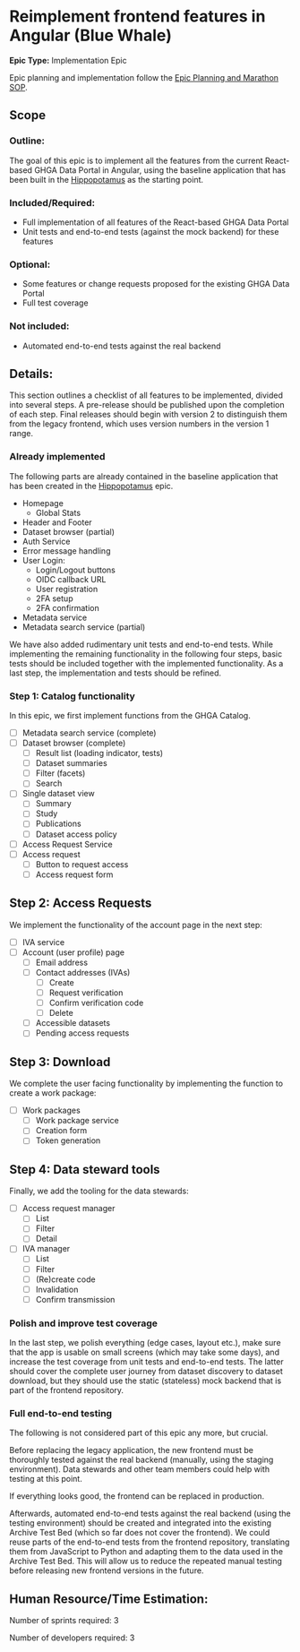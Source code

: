 # Reimplement frontend features in Angular (Blue Whale)

**Epic Type:** Implementation Epic

Epic planning and implementation follow the
[Epic Planning and Marathon SOP](https://ghga.pages.hzdr.de/internal.ghga.de/main/sops/development/epic_planning/).

## Scope

### Outline:

The goal of this epic is to implement all the features from the current React-based GHGA Data Portal in Angular, using the baseline application that has been built in the [Hippopotamus](../60-hippopotamus/technical_specification.md) as the starting point.

### Included/Required:

- Full implementation of all features of the React-based GHGA Data Portal
- Unit tests and end-to-end tests (against the mock backend) for these features

### Optional:

- Some features or change requests proposed for the existing GHGA Data Portal
- Full test coverage

### Not included:

- Automated end-to-end tests against the real backend

## Details:

This section outlines a checklist of all features to be implemented, divided into several steps. A pre-release should be published upon the completion of each step. Final releases should begin with version 2 to distinguish them from the legacy frontend, which uses version numbers in the version 1 range.

### Already implemented

The following parts are already contained in the baseline application that has been created in the [Hippopotamus](../60-hippopotamus/technical_specification.md) epic.

- Homepage
	- Global Stats
- Header and Footer
- Dataset browser (partial)
- Auth Service
- Error message handling
- User Login:
	- Login/Logout buttons
	- OIDC callback URL
	- User registration
	- 2FA setup
	- 2FA confirmation
- Metadata service
- Metadata search service (partial)

We have also added rudimentary unit tests and end-to-end tests. While implementing the remaining functionality in the following four steps, basic tests should be included together with the implemented functionality. As a last step, the implementation and tests should be refined.

### Step 1: Catalog functionality

In this epic, we first implement functions from the GHGA Catalog.

- [ ] Metadata search service (complete)
- [ ] Dataset browser (complete)
	- [ ] Result list (loading indicator, tests)
	- [ ] Dataset summaries
	- [ ] Filter (facets)
	- [ ] Search
 - [ ] Single dataset view
	 - [ ] Summary
	 - [ ] Study
	 - [ ] Publications
	 - [ ] Dataset access policy
- [ ] Access Request Service
- [ ] Access request
	 - [ ] Button to request access
	 - [ ] Access request form

## Step 2: Access Requests

We implement the functionality of the account page in the next step:

- [ ] IVA service
- [ ] Account (user profile) page
	- [ ] Email address
	- [ ] Contact addresses (IVAs)
		- [ ] Create
		- [ ] Request verification
		- [ ] Confirm verification code
		- [ ] Delete
	- [ ] Accessible datasets
	- [ ] Pending access requests

## Step 3: Download

We complete the user facing functionality by implementing the function to create a work package:

- [ ] Work packages
    - [ ] Work package service
	- [ ] Creation form
	- [ ] Token generation

## Step 4: Data steward tools

Finally, we add the tooling for the data stewards:

- [ ] Access request manager
	- [ ] List
	- [ ] Filter
	- [ ] Detail
- [ ] IVA manager
	- [ ] List
	- [ ] Filter
	- [ ] (Re)create code
	- [ ] Invalidation
	- [ ] Confirm transmission

### Polish and improve test coverage

In the last step, we polish everything (edge cases, layout etc.), make sure that the app is usable on small screens (which may take some days), and increase the test coverage from unit tests and end-to-end tests. The latter should cover the complete user journey from dataset discovery to dataset download, but they should use the static (stateless) mock backend that is part of the frontend repository.

### Full end-to-end testing

The following is not considered part of this epic any more, but crucial.

Before replacing the legacy application, the new frontend must be thoroughly tested against the real backend (manually, using the staging environment). Data stewards and other team members could help with testing at this point.

If everything looks good, the frontend can be replaced in production.

Afterwards, automated end-to-end tests against the real backend (using the testing environment) should be created and integrated into the existing Archive Test Bed (which so far does not cover the frontend). We could reuse parts of the end-to-end tests from the frontend repository, translating them from JavaScript to Python and adapting them to the data used in the Archive Test Bed. This will allow us to reduce the repeated manual testing before releasing new frontend versions in the future.

## Human Resource/Time Estimation:

Number of sprints required: 3

Number of developers required: 3
